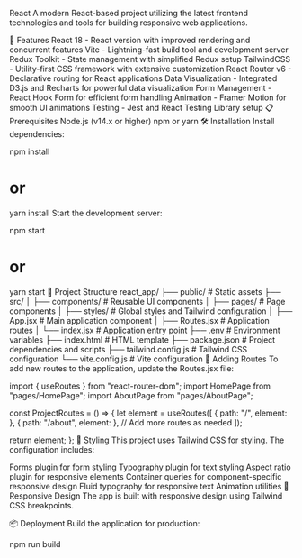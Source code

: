 React
A modern React-based project utilizing the latest frontend technologies and tools for building responsive web applications.

🚀 Features
React 18 - React version with improved rendering and concurrent features
Vite - Lightning-fast build tool and development server
Redux Toolkit - State management with simplified Redux setup
TailwindCSS - Utility-first CSS framework with extensive customization
React Router v6 - Declarative routing for React applications
Data Visualization - Integrated D3.js and Recharts for powerful data visualization
Form Management - React Hook Form for efficient form handling
Animation - Framer Motion for smooth UI animations
Testing - Jest and React Testing Library setup
📋 Prerequisites
Node.js (v14.x or higher)
npm or yarn
🛠️ Installation
Install dependencies:

npm install
# or
yarn install
Start the development server:

npm start
# or
yarn start
📁 Project Structure
react_app/
├── public/             # Static assets
├── src/
│   ├── components/     # Reusable UI components
│   ├── pages/          # Page components
│   ├── styles/         # Global styles and Tailwind configuration
│   ├── App.jsx         # Main application component
│   ├── Routes.jsx      # Application routes
│   └── index.jsx       # Application entry point
├── .env                # Environment variables
├── index.html          # HTML template
├── package.json        # Project dependencies and scripts
├── tailwind.config.js  # Tailwind CSS configuration
└── vite.config.js      # Vite configuration
🧩 Adding Routes
To add new routes to the application, update the Routes.jsx file:

import { useRoutes } from "react-router-dom";
import HomePage from "pages/HomePage";
import AboutPage from "pages/AboutPage";

const ProjectRoutes = () => {
  let element = useRoutes([
    { path: "/", element: <HomePage /> },
    { path: "/about", element: <AboutPage /> },
    // Add more routes as needed
  ]);

  return element;
};
🎨 Styling
This project uses Tailwind CSS for styling. The configuration includes:

Forms plugin for form styling
Typography plugin for text styling
Aspect ratio plugin for responsive elements
Container queries for component-specific responsive design
Fluid typography for responsive text
Animation utilities
📱 Responsive Design
The app is built with responsive design using Tailwind CSS breakpoints.

📦 Deployment
Build the application for production:

npm run build
